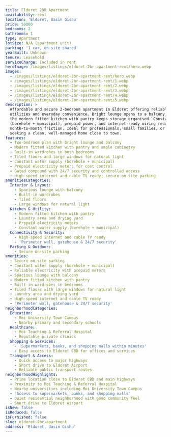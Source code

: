 ```yaml
---
title: Eldoret 2BR Apartment
availability: rent
location: 'Eldoret, Uasin Gishu'
price: 50000
bedrooms: 2
bathrooms: 1
type: Apartment
lotSize: N/A (apartment unit)
parking: '1 car, on-site shared'
yearBuilt: Unknown
tenure: Leasehold
serviceCharge: Included in rent
heroImage: /images/listings/eldoret-2br-apartment-rent/hero.webp
images:
  - /images/listings/eldoret-2br-apartment-rent/hero.webp
  - /images/listings/eldoret-2br-apartment-rent/1.webp
  - /images/listings/eldoret-2br-apartment-rent/2.webp
  - /images/listings/eldoret-2br-apartment-rent/3.webp
  - /images/listings/eldoret-2br-apartment-rent/4.webp
  - /images/listings/eldoret-2br-apartment-rent/5.webp
description: >
  Affordable and secure 2-bedroom apartment in Eldoret offering reliable
  utilities and everyday convenience. Bright lounge opens to a balcony, while
  the modern fitted kitchen with pantry keeps storage organised. Constant water
  (borehole + municipal), prepaid power, and internet-ready wiring reduce
  month-to-month friction. Ideal for professionals, small families, or students
  seeking a clean, well-managed home close to town.
features:
  - Two-bedroom plan with bright lounge and balcony
  - Modern fitted kitchen with pantry and ample cabinetry
  - Built-in wardrobes in both bedrooms
  - Tiled floors and large windows for natural light
  - Constant water supply (borehole + municipal)
  - Prepaid electricity meters for cost control
  - Gated compound with 24/7 security and controlled access
  - High-speed internet and cable TV ready; secure on-site parking
amenitiesCategories:
  Interior & Layout:
    - Spacious lounge with balcony
    - Built-in wardrobes
    - Tiled floors
    - Large windows for natural light
  Kitchen & Utility:
    - Modern fitted kitchen with pantry
    - Laundry area and drying yard
    - Prepaid electricity meters
    - Constant water supply (borehole + municipal)
  Connectivity & Security:
    - High-speed internet and cable TV ready
    - 'Perimeter wall, gatehouse & 24/7 security'
  Parking & Outdoor:
    - Secure on-site parking
amenities:
  - Secure on-site parking
  - Constant water supply (borehole + municipal)
  - Reliable electricity with prepaid meters
  - Spacious lounge with balcony
  - Modern fitted kitchen with pantry
  - Built-in wardrobes in bedrooms
  - Tiled floors with large windows for natural light
  - Laundry area and drying yard
  - High-speed internet and cable TV ready
  - 'Perimeter wall, gatehouse & 24/7 security'
neighborhoodCategories:
  Education:
    - Moi University Town Campus
    - Nearby primary and secondary schools
  Healthcare:
    - Moi Teaching & Referral Hospital
    - Reputable private clinics
  Shopping & Services:
    - 'Supermarkets, banks, and shopping malls within minutes'
    - Easy access to Eldoret CBD for offices and services
  Transport & Access:
    - Quick access to major highways
    - Short drive to Eldoret Airport
    - Reliable public transport routes
neighborhoodHighlights:
  - Prime location close to Eldoret CBD and main highways
  - Proximity to Moi Teaching & Referral Hospital
  - Nearby universities including Moi University Town Campus
  - 'Access to supermarkets, banks, and shopping malls'
  - Quiet residential neighborhood with good community feel
  - Short drive to Eldoret Airport
isNew: false
isReduced: false
isFurnished: false
slug: eldoret-2br-apartment
address: 'Eldoret, Uasin Gishu'
---
```


